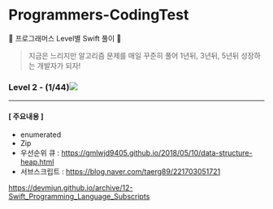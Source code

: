 # Programmers-CodingTest
🐢 프로그래머스 Level별 Swift 풀이 🚀

>지금은 느리지만 알고리즘 문제를 매일 꾸준히 풀어 1년뒤, 3년뒤, 5년뒤 성장하는 개발자가 되자!



### Level 2 - (1/44)![](https://us-central1-progress-markdown.cloudfunctions.net/progress/5)

---

#### [ 주요내용 ]

- enumerated
- Zip
- 우선순위 큐 : https://gmlwjd9405.github.io/2018/05/10/data-structure-heap.html
- 서브스크립트 :  https://blog.naver.com/taerg89/221703051721

https://devmjun.github.io/archive/12-Swift_Programming_Language_Subscripts



